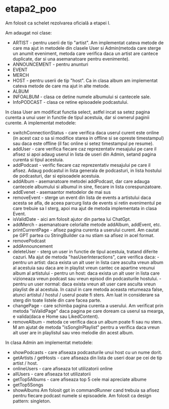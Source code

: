 # etapa2_poo

Am folosit ca schelet rezolvarea oficială a etapei I.

Am adaugat noi clase: 
- ARTIST - pentru userii de tip "artist". Am implementat cateva metode de care ma ajut in metodele din clasele User si Admin(metoda care sterge un anumit eveniment, metoda care verifica daca un artist are cantece duplicate, dar si una asemanatoare pentru evenimente).
- ANNOUNCEMENT - pentru anunturi
- EVENT
- MERCH
- HOST - pentru userii de tip "host". Ca in clasa album am implementat cateva metode de care ma ajut in alte metode.
- ALBUM
- INFOALBUM - clasa ce detine numele albumului si cantecele sale.
- InfoPODCAST - clasa ce retine episoadele podcastului.

In clasa User am modificat functia select, astfel incat sa setez pagina curenta a unui user in functie de tipul acestuia, dar si ownerul paginii curente. A implementat metodele:
- switchConnectionStatus - care verifica daca userul curent este online (in acest caz o sa si modifice starea in offline si se opreste timestampul) sau daca este offline (il fac online si setez timestampul pe resume).
- addUser - care verifica fiecare caz reprezentativ mesajului pe care il afisez si apoi adaug userul in lista de useri din Admin, setand pagina curenta si tipul acestuia.
- addPodcast - verific fiecare caz reprezentativ mesajului pe care il afisez. Adaug podcastul in lista generala de podcasturi, in lista hostului de podcasturi, dar si episoadele acestuia.
- addAlbum - asemanatoare metodei addPodcast, dar care adauga cantecele albumului si albumul in sine, fiecare in lista corespunzatoare.
- addEvenet - asemaantor metodelor de mai sus
- removeEvent - sterge un event din lista de events a artistului daca acesta se afla, de aceea parcurg lista de events si retin evenimentul pe care trebuie sa l sterg, apoi ma ajut de metoda implementata in clasa Event.
- isValidDate - aici am folosit ajutor din partea lui ChatGpt.
- addMerch - asemanatoare celorlalte metode addAlbum, addEvent, etc.
- printCurrentPage - afisez pagina curenta a userului curent. Am cautat pe GPT partea cu StringBuilder ca nu stiam sa afisez in acel format.
- removePodcast
- addAnnouncement
- deleteUser - sterg un user in functie de tipul acestuia, tratand diferite cazuri. Ma ajut de metoda "hasUserInteractions", care verifica daca:
        - pentru un artist: daca exista un alt user in lista care asculta vreun album al acestuia sau daca are in playlist vreun cantec ce apartine vreunui album al artistului
        - pentru un host: daca exista un alt user in lista care vizioneaza vreun podcast sau vreun episod din podcasturile hostului.
        - pentru un user normal: daca exista vreun alt user care asculta vreun playlist de al acestuia.
    In cazul in care metoda aceasta returneaza false, atunci artistul / hostul / userul poate fi sters. Am luat in considerare sa sterg din toate listele din care facea parte.
- changePage - care schimba pagina curenta a userului. Am verificat prin metoda "isValidPage" daca pagina pe care doream ca userul sa mearga, e valida(daca e Home sau LikedContent).
- removeAlbum - metoda ce verifica daca un album poate fi sau nu sters. M am ajutat de metoda "isSongInPlaylist" pentru a verifica daca vreun alt user are in playlistul sau vreo melodie din acest album.

In clasa Admin am implementat metodele:
- showPodcasts - care afiseaza podcasturile unui host cu un nume dorit.
- getArtists / getHosts - care afiseaza din lista de useri doar pe cei de tip artist / host.
- onlineUsers - care afiseaza tot utilizatorii online
- allUsers - care afiseaza tot utilizatorii
- getTop5Albums - care afiseaza top 5 cele mai apreciate albume
- getTop5Songs
- showAlbums
Am folosit gpt in commandRunner cand trebuia sa afisez pentru fiecare podcast numele si episoadele.
Am folosit ca design pattern: singleton.